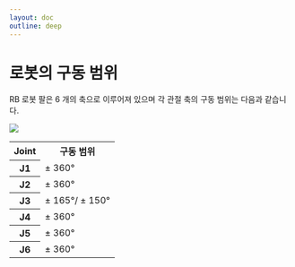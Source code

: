 ```yaml
---
layout: doc
outline: deep
---
```


# 로봇의 구동 범위

RB 로봇 팔은 6 개의 축으로 이루어져 있으며 각 관절 축의 구동 범위는 다음과 같습니다.

<div class="center-align th-align td-align">
    <img src="/manual/common/product_introduction/6.png" />
    <table>
        <tr>
            <th>Joint</th>
            <th>구동 범위</th>
        </tr>
        <tr>
            <th>J1</th>
            <td>± 360°</td>
        </tr>
        <tr>
            <th>J2</th>
            <td>± 360°</td>
        </tr>
        <tr>
            <th>J3</th>
            <td>± 165°/ ± 150°</td>
        </tr>
        <tr>
            <th>J4</th>
            <td>± 360°</td>
        </tr>
        <tr>
            <th>J5</th>
            <td>± 360°</td>
        </tr>
        <tr>
            <th>J6</th>
            <td>± 360°</td>
        </tr>
    </table>
</div>
